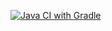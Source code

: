 [![Java CI with Gradle](https://github.com/karynaromanouskay/aqa-selenide/actions/workflows/gradle.yml/badge.svg)](https://github.com/karynaromanouskay/aqa-selenide/actions/workflows/gradle.yml)